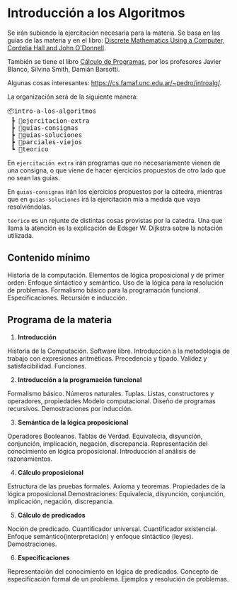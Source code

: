 # Introducción a los Algoritmos

Se irán subiendo la ejercitación necesaria para la materia. Se basa en las guías de las materia y en el libro: [Discrete Mathematics Using a Computer, Cordelia Hall and John O'Donnell](https://famaf.aulavirtual.unc.edu.ar/pluginfile.php/125564/mod_resource/content/1/Springer.pdf). 

También se tiene el libro [Cálculo de Programas](https://drive.google.com/file/d/1oXry8qit4uxr01NLi3Cb6fyceFxKssrT/view), por los profesores Javier Blanco, Silvina Smith, Damián Barsotti. 

Algunas cosas interesantes: https://cs.famaf.unc.edu.ar/~pedro/introalg/.

La organización será de la siguiente manera:

<pre>
📦intro-a-los-algoritmos
 ┣ 📂ejercitacion-extra
 ┣ 📂guias-consignas
 ┣ 📂guias-soluciones
 ┣ 📂parciales-viejos
 ┗ 📂teorico
</pre>

En `ejercitación extra` irán programas que no necesariamente vienen de una consigna, o que viene de hacer ejercicios propuestos de otro lado que no sean las guías.

En `guias-consignas` irán los ejercicios propuestos por la cátedra, mientras que en `guias-soluciones` irá la ejercitación mía a medida que vaya resolviéndolas. 

`teorico` es un rejunte de distintas cosas provistas por la catedra. Una que llama la atención es la explicación de Edsger W. Dijkstra sobre la notación utilizada. 



## Contenido mínimo
Historia de la computación. Elementos de lógica proposicional y de primer orden: Enfoque sintáctico y semántico. Uso de la lógica para la resolución de problemas. Formalismo básico para la programación funcional. Especificaciones. Recursión e inducción.


## Programa de la materia

1. **Introducción**

Historia de la Computación. Software libre. Introducción a la metodología de trabajo con expresiones aritméticas. Precedencia y tipado. Validez y satisfacibilidad. Funciones.

2. **Introducción a la programación funcional**

Formalismo básico. Números naturales. Tuplas. Listas, constructores y operadores, propiedades Modelo computacional. Diseño de programas recursivos. Demostraciones por inducción.

3. **Semántica de la lógica proposicional**

Operadores Booleanos. Tablas de Verdad. Equivalecia, disyunción, conjunción, implicación, negación, discrepancia. Representación del conocimiento en lógica proposicional. Introducción al análisis de razonamientos.

4. **Cálculo proposicional**

Estructura de las pruebas formales. Axioma y teoremas. Propiedades de la lógica proposicional.Demostraciones: Equivalecia, disyunción, conjunción, implicación, negación, discrepancia.

5. **Cálculo de predicados**

Noción de predicado. Cuantificador universal. Cuantificador existencial. Enfoque semántico(interpretación) y enfoque sintáctico (leyes). Demostraciones.

6. **Especificaciones**

Representación del conocimiento en lógica de predicados. Concepto de especificación formal de un problema. Ejemplos y resolución de problemas.
